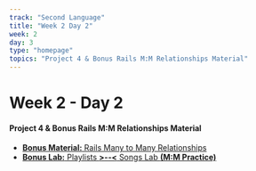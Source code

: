 ```yaml
---
track: "Second Language"
title: "Week 2 Day 2"
week: 2
day: 3
type: "homepage"
topics: "Project 4 & Bonus Rails M:M Relationships Material"
---
```



# Week 2 - Day 2

#### Project 4 & Bonus Rails M:M Relationships Material

- [**Bonus Material:** Rails Many to Many Relationships](/second-language/week-2/day-3/lecture-materials/rails-many-to-many)
- [**Bonus Lab:** Playlists **>--<** Songs Lab **(M:M Practice)**](/second-language/week-2/day-3/lecture-materials/rails-many-to-many#another-example---playlists-and-songs)
